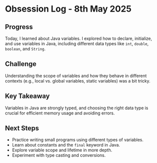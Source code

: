 # Obsession Log - 8th May 2025

## Progress
Today, I learned about Java variables. I explored how to declare, initialize, and use variables in Java, including different data types like `int`, `double`, `boolean`, and `String`.

## Challenge
Understanding the scope of variables and how they behave in different contexts (e.g., local vs. global variables, static variables) was a bit tricky.

## Key Takeaway
Variables in Java are strongly typed, and choosing the right data type is crucial for efficient memory usage and avoiding errors.

## Next Steps
- Practice writing small programs using different types of variables.
- Learn about constants and the `final` keyword in Java.
- Explore variable scope and lifetime in more depth.
- Experiment with type casting and conversions.